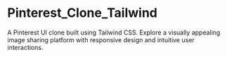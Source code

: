 # Pinterest_Clone_Tailwind
A Pinterest UI clone built using Tailwind CSS. Explore a visually appealing image sharing platform with responsive design and intuitive user interactions.
